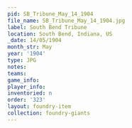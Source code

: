 ```yaml
---
pid: SB_Tribune_May_14_1904
file_name: SB_Tribune_May_14_1904.jpg
label: South Bend Tribune
location: South Bend, Indiana, US
_date: 14/05/1904
month_str: May
year: '1904'
type: JPG
notes: 
teams: 
game_info: 
player_info: 
inventoried: n
order: '323'
layout: foundry-item
collection: foundry-giants
---
```

